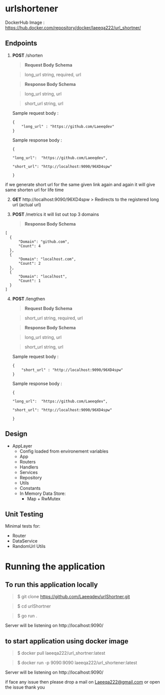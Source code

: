 # urlshortener

DockerHub Image : https://hub.docker.com/repository/docker/laeeqa222/url_shortner/

## Endpoints

 1. **POST** /shorten
    > **Request Body Schema**

    > long_url  string, required, url

    > **Response Body Schema**

    > long_url  string, url

    > short_url string, url

    Sample request body :
    ```
    {
    	"long_url" : "https://github.com/Laeeqdev"
    }
    ```
    Sample response body :
    ```
    {

    "long_url":  "https://github.com/Laeeqdev",

    "short_url": "http://localhost:9090/96XD4spw"

    }
    ```
if we generate short url for the same given link again and again it will give same shorten url for life time

  2. **GET** http://localhost:9090/96XD4spw
    > Redirects to the registered long url (actual url)

 3. **POST** /metrics
    it will list out top 3 domains
    > **Response Body Schema**
  ```
  [
    {
        "Domain": "github.com",
        "Count": 4
    },
    {
        "Domain": "localhost.com",
        "Count": 2
    },
    {
        "Domain": "localhost",
        "Count": 1
    }
]

```
 4. **POST** /lengthen
    > **Request Body Schema**

    > short_url  string, required, url

    > **Response Body Schema**

    > long_url  string, url

    > short_url string, url

    Sample request body :
    ```
    {
    	"short_url" : "http://localhost:9090/96XD4spw"
    }
    ```
    Sample response body :
    ```
    {

    "long_url":  "https://github.com/Laeeqdev",

    "short_url": "http://localhost:9090/96XD4spw"

    }
    ```

## Design

 - AppLayer
	 - Config loaded from environement variables
   - App
   - Routers
   - Handlers
   - Services
   - Repository
   - Utils
   - Constants
   - In Memory Data Store:
	  - Map + RwMutex  
## Unit Testing
Minimal tests for:

 - Router
 - DataService
 - RandomUrl Utils
# Running the application
## To run this application locally 
> $ git clone https://github.com/Laeeqdev/urlShortner.git

> $ cd urlShortner

> $ go run .

Server will be listening on http://localhost:9090/

## to start application using docker image

> $ docker pull laeeqa222/url_shortner:latest

> $ docker run -p 9090:9090 laeeqa222/url_shortener:latest

Server will be listening on http://localhost:9090/


 if face any issue then please drop a mail on Laeeqa222@gmail.com or open the issue thank you
